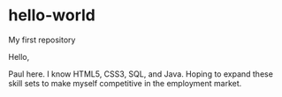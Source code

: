# hello-world
My first repository 

Hello,


Paul here. I know HTML5, CSS3, SQL, and Java. Hoping to expand these skill sets to make myself competitive in the employment market. 
